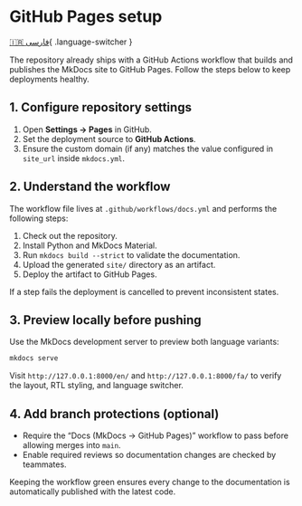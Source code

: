 # GitHub Pages setup

[🇮🇷 فارسی](/fa/github-pages-setup/){ .language-switcher }

The repository already ships with a GitHub Actions workflow that builds and publishes the MkDocs site to GitHub Pages. Follow the steps below to keep deployments healthy.

## 1. Configure repository settings

1. Open **Settings → Pages** in GitHub.
2. Set the deployment source to **GitHub Actions**.
3. Ensure the custom domain (if any) matches the value configured in `site_url` inside `mkdocs.yml`.

## 2. Understand the workflow

The workflow file lives at `.github/workflows/docs.yml` and performs the following steps:

1. Check out the repository.
2. Install Python and MkDocs Material.
3. Run `mkdocs build --strict` to validate the documentation.
4. Upload the generated `site/` directory as an artifact.
5. Deploy the artifact to GitHub Pages.

If a step fails the deployment is cancelled to prevent inconsistent states.

## 3. Preview locally before pushing

Use the MkDocs development server to preview both language variants:

```bash
mkdocs serve
```

Visit `http://127.0.0.1:8000/en/` and `http://127.0.0.1:8000/fa/` to verify the layout, RTL styling, and language switcher.

## 4. Add branch protections (optional)

- Require the “Docs (MkDocs → GitHub Pages)” workflow to pass before allowing merges into `main`.
- Enable required reviews so documentation changes are checked by teammates.

Keeping the workflow green ensures every change to the documentation is automatically published with the latest code.
